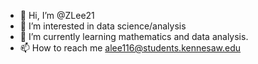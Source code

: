 - 👋 Hi, I’m @ZLee21
- 👀 I’m interested in data science/analysis
- 🌱 I’m currently learning mathematics and data analysis.
- 📫 How to reach me alee116@students.kennesaw.edu

<!---
ZLee21/ZLee21 is a ✨ special ✨ repository because its `README.md` (this file) appears on your GitHub profile.
You can click the Preview link to take a look at your changes.
--->
